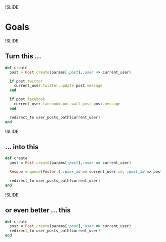 !SLIDE

# Goals

!SLIDE

## Turn this ...

```ruby
def create
  post = Post.create(params[:post],:user => current_user)

  if post.twitter
    current_user.twitter.update post.message
  end

  if post.facebook
    current_user.facebook.put_wall_post post.message
  end

  redirect_to user_posts_path(current_user)
end
```

!SLIDE

## ... into this

```ruby
def create
  post = Post.create(params[:post],:user => current_user)

  Resque.enqueue(Poster,{ :user_id => current_user.id, :post_id => post.id })

  redirect_to user_posts_path(current_user)
end
```

!SLIDE

## or even better ... this

```ruby
def create
  post = Post.create(params[:post],:user => current_user)
  redirect_to user_posts_path(current_user)
end
```